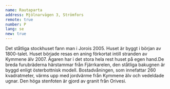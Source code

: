 ```yaml
---
name: Rautaparta
address: Mjölnarvägen 3, Strömfors
remote: true
number: P
lang: se
new: true
---
```

Det ståtliga stockhuset fann man i Jorois 2005. Huset är byggt i början av 1800-talet. Huset började resas en aning 
förkortat intill stranden av Kymmene älv 2007. Ägaren har i det stora hela rest huset på egen hand.De breda furubräderna 
härstammar från Fjärrkarelen, den ståtliga bakugnen är byggd enligt österbottnisk modell. Bostadvåningen, som innefattar 
260 kvadratmeter, värms upp med jordvärme från Kymmene älv och vedeldade ugnar. Den höga stenfoten är gjord av granit 
från Orivesi.